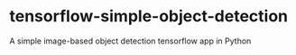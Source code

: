 # tensorflow-simple-object-detection
A simple image-based object detection tensorflow app in Python
